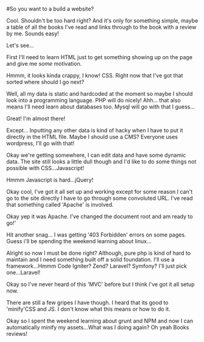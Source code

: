 #So you want to a build a website?

Cool. Shouldn't be too hard right? And it's only for something simple, maybe a table of all the books I've read and links through to the book with a review by me. Sounds easy!

Let's see...

First I'll need to learn HTML just to get something showing up on the page and give me *some* motivation.

Hmmm, it looks kinda crappy, I know! CSS. Right now that I've got that sorted where should I go next?

Well, all my data is static and hardcoded at the moment so maybe I should look into a programming language. PHP will do nicely! Ahh... that also means I'll need learn about databases too. Mysql will go with that I guess...

Great! I'm almost there!

Except... Inputting any other data is kind of hacky when I have to put it directly in the HTML file. Maybe I should use a CMS? Everyone uses wordpress, I'll go with that!

Okay we're getting somewhere, I can edit data and have some dynamic data. The site still looks a little dull though and I'd like to do some things not possible with CSS...Javascript!

Hmmm Javascript is hard...jQuery!

Okay cool, I've got it all set up and working except for some reason I can't go to the site directly I have to go through some convoluted URL. I've read that something called 'Apache' is involved.

Okay yep it was Apache. I've changed the document root and am ready to go!'

Hit another snag... I was getting '403 Forbidden' errors on some pages. Guess i'll be spending the weekend learning about linux...

Alright so now I must be done right? Although, pure php is kind of hard to maintain and I need something built off a solid foundation. I'll use a framework...Hmmm Code Igniter? Zend? Laravel? Symfony?
I'll just pick one...Laravel!

Okay so I've never heard of this 'MVC' before but I think I've got it all setup now.

There are still a few gripes I have though. I heard that its good to 'minify'CSS and JS. I don't know what this means or how to do it.

Okay so I spent the weekend learning about grunt and NPM and now I can automatically minify my assets...What was I doing again? Oh yeah Books reviews!








